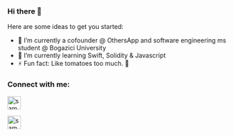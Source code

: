 ### Hi there 👋

Here are some ideas to get you started:

- 🔭 I’m currently a cofounder @ OthersApp and software engineering ms student @ Bogazici University
- 🌱 I’m currently learning Swift, Solidity & Javascript
- ⚡ Fun fact: Like tomatoes too much. 🍅

<h3 align="left">Connect with me:</h3>
<p align="left">
<a href="https://www.linkedin.com/in/samed-torun-19657ab1/" target="blank" rel=”noopener”><img align="center" src="https://velanovascular.com/wp-content/uploads/2020/06/LinkedIn.png" alt="samed torun" height="30" width="30" /></a>

<a href="https://instagram.com/samedtorunn" target="blank" rel=”noopener”><img align="center" src="https://upload.wikimedia.org/wikipedia/commons/thumb/e/e7/Instagram_logo_2016.svg/1200px-Instagram_logo_2016.svg.png" alt="samedtorun" height="30" width="30" /></a>

